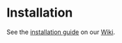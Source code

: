 Installation
============

See the [installation guide](https://github.com/CKOTech/checkout-jigoshop-plugin/wiki/Installation) on our [Wiki](https://github.com/CKOTech/checkout-jigoshop-plugin/wiki).




